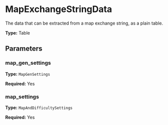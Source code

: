 # MapExchangeStringData

The data that can be extracted from a map exchange string, as a plain table.

**Type:** Table

## Parameters

### map_gen_settings

**Type:** `MapGenSettings`

**Required:** Yes

### map_settings

**Type:** `MapAndDifficultySettings`

**Required:** Yes

